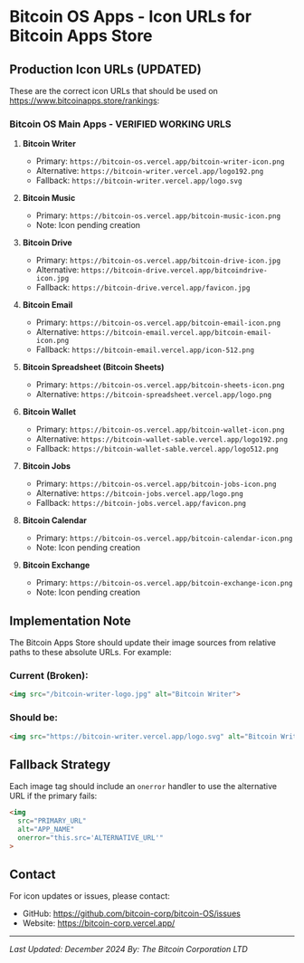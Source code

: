 # Bitcoin OS Apps - Icon URLs for Bitcoin Apps Store

## Production Icon URLs (UPDATED)

These are the correct icon URLs that should be used on https://www.bitcoinapps.store/rankings:

### Bitcoin OS Main Apps - VERIFIED WORKING URLS

1. **Bitcoin Writer**
   - Primary: `https://bitcoin-os.vercel.app/bitcoin-writer-icon.png`
   - Alternative: `https://bitcoin-writer.vercel.app/logo192.png`
   - Fallback: `https://bitcoin-writer.vercel.app/logo.svg`

2. **Bitcoin Music**
   - Primary: `https://bitcoin-os.vercel.app/bitcoin-music-icon.png`
   - Note: Icon pending creation

3. **Bitcoin Drive**
   - Primary: `https://bitcoin-os.vercel.app/bitcoin-drive-icon.jpg`
   - Alternative: `https://bitcoin-drive.vercel.app/bitcoindrive-icon.jpg`
   - Fallback: `https://bitcoin-drive.vercel.app/favicon.jpg`

4. **Bitcoin Email**
   - Primary: `https://bitcoin-os.vercel.app/bitcoin-email-icon.png`
   - Alternative: `https://bitcoin-email.vercel.app/bitcoin-email-icon.png`
   - Fallback: `https://bitcoin-email.vercel.app/icon-512.png`

5. **Bitcoin Spreadsheet (Bitcoin Sheets)**
   - Primary: `https://bitcoin-os.vercel.app/bitcoin-sheets-icon.png`
   - Alternative: `https://bitcoin-spreadsheet.vercel.app/logo.png`

6. **Bitcoin Wallet**
   - Primary: `https://bitcoin-os.vercel.app/bitcoin-wallet-icon.png`
   - Alternative: `https://bitcoin-wallet-sable.vercel.app/logo192.png`
   - Fallback: `https://bitcoin-wallet-sable.vercel.app/logo512.png`

7. **Bitcoin Jobs**
   - Primary: `https://bitcoin-os.vercel.app/bitcoin-jobs-icon.png`
   - Alternative: `https://bitcoin-jobs.vercel.app/logo.png`
   - Fallback: `https://bitcoin-jobs.vercel.app/favicon.png`

8. **Bitcoin Calendar**
   - Primary: `https://bitcoin-os.vercel.app/bitcoin-calendar-icon.png`
   - Note: Icon pending creation

9. **Bitcoin Exchange**
   - Primary: `https://bitcoin-os.vercel.app/bitcoin-exchange-icon.png`
   - Note: Icon pending creation

## Implementation Note

The Bitcoin Apps Store should update their image sources from relative paths to these absolute URLs. For example:

### Current (Broken):
```html
<img src="/bitcoin-writer-logo.jpg" alt="Bitcoin Writer">
```

### Should be:
```html
<img src="https://bitcoin-writer.vercel.app/logo.svg" alt="Bitcoin Writer" onerror="this.src='https://bitcoin-os.vercel.app/bitcoin-writer-icon.png'">
```

## Fallback Strategy

Each image tag should include an `onerror` handler to use the alternative URL if the primary fails:

```html
<img 
  src="PRIMARY_URL" 
  alt="APP_NAME" 
  onerror="this.src='ALTERNATIVE_URL'"
>
```

## Contact

For icon updates or issues, please contact:
- GitHub: https://github.com/bitcoin-corp/bitcoin-OS/issues
- Website: https://bitcoin-corp.vercel.app/

---

*Last Updated: December 2024*
*By: The Bitcoin Corporation LTD*